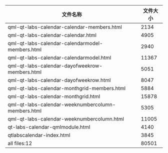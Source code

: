 文件名称 | 文件大小
---|---
qml-qt-labs-calendar-calendar-members.html|2134
qml-qt-labs-calendar-calendar.html|4905
qml-qt-labs-calendar-calendarmodel-members.html|2940
qml-qt-labs-calendar-calendarmodel.html|11367
qml-qt-labs-calendar-dayofweekrow-members.html|5051
qml-qt-labs-calendar-dayofweekrow.html|8047
qml-qt-labs-calendar-monthgrid-members.html|5884
qml-qt-labs-calendar-monthgrid.html|15878
qml-qt-labs-calendar-weeknumbercolumn-members.html|5305
qml-qt-labs-calendar-weeknumbercolumn.html|11005
qt-labs-calendar-qmlmodule.html|4140
qtlabscalendar-index.html|3845
all files:12|80501
